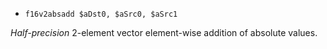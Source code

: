* `f16v2absadd $aDst0, $aSrc0, $aSrc1`

*Half-precision* 2-element vector element-wise addition of absolute
values.
